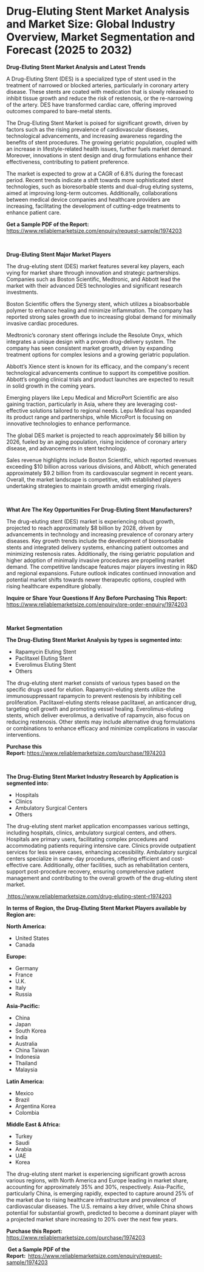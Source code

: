 <p><h1>Drug-Eluting Stent Market Analysis and Market Size: Global Industry Overview, Market Segmentation and Forecast (2025 to 2032)</h1></p><p><strong>Drug-Eluting Stent Market Analysis and Latest Trends</strong></p>
<p><p>A Drug-Eluting Stent (DES) is a specialized type of stent used in the treatment of narrowed or blocked arteries, particularly in coronary artery disease. These stents are coated with medication that is slowly released to inhibit tissue growth and reduce the risk of restenosis, or the re-narrowing of the artery. DES have transformed cardiac care, offering improved outcomes compared to bare-metal stents.</p><p>The Drug-Eluting Stent Market is poised for significant growth, driven by factors such as the rising prevalence of cardiovascular diseases, technological advancements, and increasing awareness regarding the benefits of stent procedures. The growing geriatric population, coupled with an increase in lifestyle-related health issues, further fuels market demand. Moreover, innovations in stent design and drug formulations enhance their effectiveness, contributing to patient preference.</p><p>The market is expected to grow at a CAGR of 6.8% during the forecast period. Recent trends indicate a shift towards more sophisticated stent technologies, such as bioresorbable stents and dual-drug eluting systems, aimed at improving long-term outcomes. Additionally, collaborations between medical device companies and healthcare providers are increasing, facilitating the development of cutting-edge treatments to enhance patient care.</p></p>
<p><strong>Get a Sample PDF of the Report:&nbsp;</strong> <a href="https://www.reliablemarketsize.com/enquiry/request-sample/1974203?utm_campaign=2819&utm_medium=2&utm_source=Github&utm_content=ia&utm_term=16042025&utm_id=drug-eluting-stent">https://www.reliablemarketsize.com/enquiry/request-sample/1974203</a></p>
<p>&nbsp;</p>
<p><strong>Drug-Eluting Stent Major Market Players</strong></p>
<p><p>The drug-eluting stent (DES) market features several key players, each vying for market share through innovation and strategic partnerships. Companies such as Boston Scientific, Medtronic, and Abbott lead the market with their advanced DES technologies and significant research investments. </p><p>Boston Scientific offers the Synergy stent, which utilizes a bioabsorbable polymer to enhance healing and minimize inflammation. The company has reported strong sales growth due to increasing global demand for minimally invasive cardiac procedures.</p><p>Medtronic’s coronary stent offerings include the Resolute Onyx, which integrates a unique design with a proven drug-delivery system. The company has seen consistent market growth, driven by expanding treatment options for complex lesions and a growing geriatric population.</p><p>Abbott’s Xience stent is known for its efficacy, and the company's recent technological advancements continue to support its competitive position. Abbott’s ongoing clinical trials and product launches are expected to result in solid growth in the coming years.</p><p>Emerging players like Lepu Medical and MicroPort Scientific are also gaining traction, particularly in Asia, where they are leveraging cost-effective solutions tailored to regional needs. Lepu Medical has expanded its product range and partnerships, while MicroPort is focusing on innovative technologies to enhance performance.</p><p>The global DES market is projected to reach approximately $6 billion by 2026, fueled by an aging population, rising incidence of coronary artery disease, and advancements in stent technology. </p><p>Sales revenue highlights include Boston Scientific, which reported revenues exceeding $10 billion across various divisions, and Abbott, which generated approximately $9.2 billion from its cardiovascular segment in recent years. Overall, the market landscape is competitive, with established players undertaking strategies to maintain growth amidst emerging rivals.</p></p>
<p>&nbsp;</p>
<p><strong>What Are The Key Opportunities For Drug-Eluting Stent Manufacturers?</strong></p>
<p><p>The drug-eluting stent (DES) market is experiencing robust growth, projected to reach approximately $8 billion by 2028, driven by advancements in technology and increasing prevalence of coronary artery diseases. Key growth trends include the development of bioresorbable stents and integrated delivery systems, enhancing patient outcomes and minimizing restenosis rates. Additionally, the rising geriatric population and higher adoption of minimally invasive procedures are propelling market demand. The competitive landscape features major players investing in R&D and regional expansions. Future outlook indicates continued innovation and potential market shifts towards newer therapeutic options, coupled with rising healthcare expenditure globally.</p></p>
<p><strong>Inquire or Share Your Questions If Any Before Purchasing This Report:</strong> <a href="https://www.reliablemarketsize.com/enquiry/pre-order-enquiry/1974203?utm_campaign=2819&utm_medium=2&utm_source=Github&utm_content=ia&utm_term=16042025&utm_id=drug-eluting-stent">https://www.reliablemarketsize.com/enquiry/pre-order-enquiry/1974203</a></p>
<p>&nbsp;</p>
<p><strong>Market Segmentation</strong></p>
<p><strong>The Drug-Eluting Stent Market Analysis by types is segmented into:</strong></p>
<p><ul><li>Rapamycin Eluting Stent</li><li>Paclitaxel Eluting Stent</li><li>Everolimus Eluting Stent</li><li>Others</li></ul></p>
<p><p>The drug-eluting stent market consists of various types based on the specific drugs used for elution. Rapamycin-eluting stents utilize the immunosuppressant rapamycin to prevent restenosis by inhibiting cell proliferation. Paclitaxel-eluting stents release paclitaxel, an anticancer drug, targeting cell growth and promoting vessel healing. Everolimus-eluting stents, which deliver everolimus, a derivative of rapamycin, also focus on reducing restenosis. Other stents may include alternative drug formulations or combinations to enhance efficacy and minimize complications in vascular interventions.</p></p>
<p><strong>Purchase this Report:&nbsp;</strong><a href="https://www.reliablemarketsize.com/purchase/1974203?utm_campaign=2819&utm_medium=2&utm_source=Github&utm_content=ia&utm_term=16042025&utm_id=drug-eluting-stent">https://www.reliablemarketsize.com/purchase/1974203</a></p>
<p>&nbsp;</p>
<p><strong>The Drug-Eluting Stent Market Industry Research by Application is segmented into:</strong></p>
<p><ul><li>Hospitals</li><li>Clinics</li><li>Ambulatory Surgical Centers</li><li>Others</li></ul></p>
<p><p>The drug-eluting stent market application encompasses various settings, including hospitals, clinics, ambulatory surgical centers, and others. Hospitals are primary users, facilitating complex procedures and accommodating patients requiring intensive care. Clinics provide outpatient services for less severe cases, enhancing accessibility. Ambulatory surgical centers specialize in same-day procedures, offering efficient and cost-effective care. Additionally, other facilities, such as rehabilitation centers, support post-procedure recovery, ensuring comprehensive patient management and contributing to the overall growth of the drug-eluting stent market.</p></p>
<p><a href="https://www.reliablemarketsize.com/drug-eluting-stent-r1974203?utm_campaign=2819&utm_medium=2&utm_source=Github&utm_content=ia&utm_term=16042025&utm_id=drug-eluting-stent">&nbsp;https://www.reliablemarketsize.com/drug-eluting-stent-r1974203</a></p>
<p><strong>In terms of Region, the Drug-Eluting Stent Market Players available by Region are:</strong></p>
<p>
    <p> <strong> North America: </strong>
        <ul>
            <li>United States</li>
            <li>Canada</li>
        </ul>
        </p> 
    <p> <strong> Europe: </strong>
        <ul>
            <li>Germany</li>
            <li>France</li>
            <li>U.K.</li>
            <li>Italy</li>
            <li>Russia</li>
        </ul>
        </p> 
    <p> <strong> Asia-Pacific: </strong>
        <ul>
            <li>China</li>
            <li>Japan</li>
            <li>South Korea</li>
            <li>India</li>
            <li>Australia</li>
            <li>China Taiwan</li>
            <li>Indonesia</li>
            <li>Thailand</li>
            <li>Malaysia</li>
        </ul>
        </p> 
    <p> <strong> Latin America: </strong>
        <ul>
            <li>Mexico</li>
            <li>Brazil</li>
            <li>Argentina Korea</li>
            <li>Colombia</li>
        </ul>
        </p> 
    <p> <strong> Middle East & Africa: </strong>
        <ul>
            <li>Turkey</li>
            <li>Saudi</li>
            <li>Arabia</li>
            <li>UAE</li>
            <li>Korea</li>
        </ul>
    </p>
    </p>
<p><p>The drug-eluting stent market is experiencing significant growth across various regions, with North America and Europe leading in market share, accounting for approximately 35% and 30%, respectively. Asia-Pacific, particularly China, is emerging rapidly, expected to capture around 25% of the market due to rising healthcare infrastructure and prevalence of cardiovascular diseases. The U.S. remains a key driver, while China shows potential for substantial growth, predicted to become a dominant player with a projected market share increasing to 20% over the next few years.</p></p>
<p><strong>Purchase this Report: </strong><a href="https://www.reliablemarketsize.com/purchase/1974203?utm_campaign=2819&utm_medium=2&utm_source=Github&utm_content=ia&utm_term=16042025&utm_id=drug-eluting-stent">https://www.reliablemarketsize.com/purchase/1974203</a></p>
<p>&nbsp;<strong>Get a Sample PDF of the Report:&nbsp;&nbsp;</strong><a href="https://www.reliablemarketsize.com/enquiry/request-sample/1974203?utm_campaign=2819&utm_medium=2&utm_source=Github&utm_content=ia&utm_term=16042025&utm_id=drug-eluting-stent">https://www.reliablemarketsize.com/enquiry/request-sample/1974203</a></p>
<p><strong></strong></p>
<p><p></p><p></p><p></p></p>